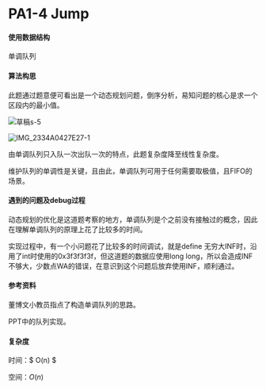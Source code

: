 # PA1-4 Jump

#### 使用数据结构

单调队列

#### 算法构思

此题通过题意便可看出是一个动态规划问题，倒序分析，易知问题的核心是求一个区段内的最小值。

![草稿s-5](/Users/wmhst7/Downloads/草稿s-5.jpg)

![IMG_2334A0427E27-1](/Users/wmhst7/Downloads/IMG_2334A0427E27-1.jpeg)

由单调队列只入队一次出队一次的特点，此题复杂度降至线性复杂度。

维护队列的单调性是关键，且由此，单调队列可用于任何需要取极值，且FIFO的场景。

#### 遇到的问题及debug过程

动态规划的优化是这道题考察的地方，单调队列是个之前没有接触过的概念，因此在理解单调队列的原理上花了比较多的时间。

实现过程中，有一个小问题花了比较多的时间调试，就是define 无穷大INF时，沿用了int时使用的0x3f3f3f3f，但这道题的数据应使用long long，所以会造成INF不够大，少数点WA的错误，在意识到这个问题后放弃使用INF，顺利通过。

#### 参考资料

董博文小教员指点了构造单调队列的思路。

PPT中的队列实现。

#### 复杂度

时间：$ O(n) $

空间：$O(n)$

